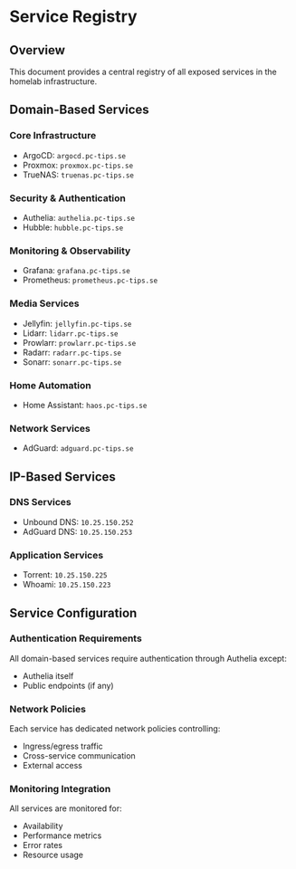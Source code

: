 # Service Registry

## Overview

This document provides a central registry of all exposed services in the homelab infrastructure.

## Domain-Based Services

### Core Infrastructure

- ArgoCD: `argocd.pc-tips.se`
- Proxmox: `proxmox.pc-tips.se`
- TrueNAS: `truenas.pc-tips.se`

### Security & Authentication

- Authelia: `authelia.pc-tips.se`
- Hubble: `hubble.pc-tips.se`

### Monitoring & Observability

- Grafana: `grafana.pc-tips.se`
- Prometheus: `prometheus.pc-tips.se`

### Media Services

- Jellyfin: `jellyfin.pc-tips.se`
- Lidarr: `lidarr.pc-tips.se`
- Prowlarr: `prowlarr.pc-tips.se`
- Radarr: `radarr.pc-tips.se`
- Sonarr: `sonarr.pc-tips.se`

### Home Automation

- Home Assistant: `haos.pc-tips.se`

### Network Services

- AdGuard: `adguard.pc-tips.se`

## IP-Based Services

### DNS Services

- Unbound DNS: `10.25.150.252`
- AdGuard DNS: `10.25.150.253`

### Application Services

- Torrent: `10.25.150.225`
- Whoami: `10.25.150.223`

## Service Configuration

### Authentication Requirements

All domain-based services require authentication through Authelia except:

- Authelia itself
- Public endpoints (if any)

### Network Policies

Each service has dedicated network policies controlling:

- Ingress/egress traffic
- Cross-service communication
- External access

### Monitoring Integration

All services are monitored for:

- Availability
- Performance metrics
- Error rates
- Resource usage

